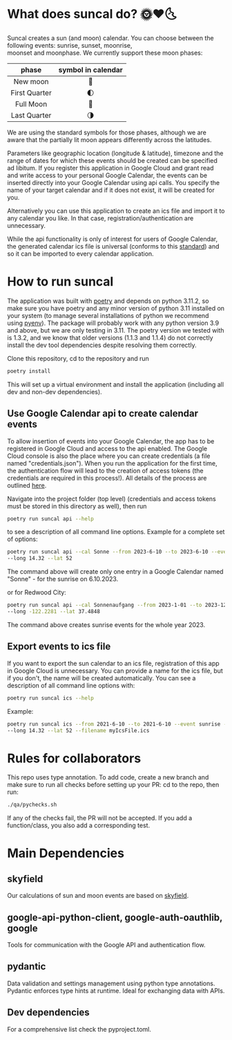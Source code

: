 # What does suncal do? 🌞❤️🌜

Suncal creates a sun (and moon) calendar. You can choose between the following events: sunrise, sunset, moonrise,  
moonset and moonphase. We currently support these moon phases:

|     phase     | symbol in calendar |
|:-------------:|:------------------:|
|   New moon    |         🌚         |
| First Quarter |         🌓         |
|   Full Moon   |         🌝         |
| Last Quarter  |         🌗         |

We are using the standard symbols for those phases, although we are aware that the partially lit moon appears 
differently across the latitudes.

Parameters like geographic location (longitude & latitude), timezone and the range of dates for which these events 
should be created can be specified ad libitum. If you register this application in Google Cloud and grant read and write
access to your personal Google Calendar, the events can be inserted directly into your Google Calendar using api calls.
You specify the name of your target calendar and if it does not exist, it will be created for you.

Alternatively you can use this application to create an ics file and import it to any calendar you like. In that case,
registration/authentication are unnecessary.  

While the api functionality is only of interest for users of Google Calendar, the generated calendar ics file is 
universal (conforms to this [standard](https://datatracker.ietf.org/doc/html/rfc5545#page-102)) and so it can be 
imported to every calendar application. 
 
# How to run suncal

The application was built with [poetry](https://python-poetry.org/) and depends on python 3.11.2, so make sure you have 
poetry and any minor version of python 3.11 installed on your system (to manage several installations of python we recommend 
using [pyenv](https://github.com/pyenv/pyenv)). The package will probably work with any python version 3.9 and above, 
but we are only testing in 3.11. The poetry version we tested with is 1.3.2, and we know that older versions 
(1.1.3 and 1.1.4) do not correctly install the dev tool dependencies despite resolving them correctly. 

Clone this repository, cd to the repository and run

```bash
poetry install
```
This will set up a virtual environment and install the application (including all dev and non-dev dependencies).

## Use Google Calendar api to create calendar events

To allow insertion of events into your Google Calendar, the app has to be registered in Google Cloud and access to the
api enabled. The Google Cloud console is also the place where you can create credentials (a file named "credentials.json").
When you run the application for the first time, the authentication flow will lead to the creation of access tokens (the
credentials are required in this process!). All details of the process are outlined 
[here](https://developers.google.com/calendar/quickstart/python). 

Navigate into the project folder (top level) (credentials and access tokens must be stored in this directory as well),
then run

```bash
poetry run suncal api --help
```

to see a description of all command line options.
Example for a complete set of options:

```bash
poetry run suncal api --cal Sonne --from 2023-6-10 --to 2023-6-10 --event sunrise --timezone 'Europe/Berlin' \
--long 14.32 --lat 52
```
The command above will create only one entry in a Google Calendar named "Sonne" - for the sunrise on 6.10.2023.

or for Redwood City:

```bash
poetry run suncal api --cal Sonnenaufgang --from 2023-1-01 --to 2023-12-31 --event sunrise --timezone 'US/Pacific' \
--long -122.2281 --lat 37.4848
```
The command above creates sunrise events for the whole year 2023.

## Export events to ics file

If you want to export the sun calendar to an ics file, registration of this app in Google Cloud is unnecessary.
You can provide a name for the ics file, but if you don't, the name will be created automatically. You can see a
description of all command line options with:

```bash
poetry run suncal ics --help
```

Example:

```bash
poetry run suncal ics --from 2021-6-10 --to 2021-6-10 --event sunrise --timezone 'Europe/Berlin' \
--long 14.32 --lat 52 --filename myIcsFile.ics
```

# Rules for collaborators

This repo uses type annotation. To add code, 
create a new branch and make sure to run all checks before setting up your PR: cd to the repo, then run:

```bash
./qa/pychecks.sh
```

If any of the checks fail, the PR will not be accepted. If you add a function/class, 
you also add a corresponding test.

# Main Dependencies

## skyfield
Our calculations of sun and moon events are based on [skyfield](https://rhodesmill.org/skyfield/).

## google-api-python-client, google-auth-oauthlib, google
Tools for communication with the Google API and authentication flow.

## pydantic
Data validation and settings management using python type annotations.
Pydantic enforces type hints at runtime. Ideal for exchanging data with APIs.

## Dev dependencies
For a comprehensive list check the pyproject.toml.
